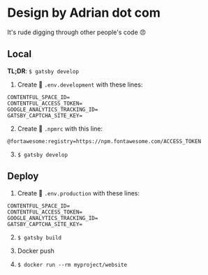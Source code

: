 # Design by Adrian dot com

It's rude digging through other people's code 😠

## Local

**TL;DR**: `$ gatsby develop`

1) Create 📄 `.env.development` with these lines:

```env
CONTENTFUL_SPACE_ID=
CONTENTFUL_ACCESS_TOKEN=
GOOGLE_ANALYTICS_TRACKING_ID=
GATSBY_CAPTCHA_SITE_KEY=
```

2) Create 📄 `.npmrc` with this line:

```
@fortawesome:registry=https://npm.fontawesome.com/ACCESS_TOKEN
```

3) `$ gatsby develop`

## Deploy

1) Create 📄 `.env.production` with these lines:

```env
CONTENTFUL_SPACE_ID=
CONTENTFUL_ACCESS_TOKEN=
GOOGLE_ANALYTICS_TRACKING_ID=
GATSBY_CAPTCHA_SITE_KEY=
```

2) `$ gatsby build`

3) Docker push

4) `$ docker run --rm myproject/website`
